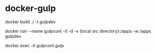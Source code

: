 # docker-gulp

docker build ./ -t gulpdev

docker run --name gulpcont -it -d -v {local src directory}:/apps -w /apps gulpdev

docker exec -it gulpcont gulp


